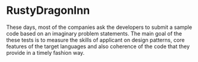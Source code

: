 # RustyDragonInn
These days, most of the companies ask the developers to submit a sample code based on an imaginary problem statements. The main goal of the these tests is to measure the skills of applicant on design patterns, core features of the target languages and also coherence of the code that they provide in a timely fashion way.
